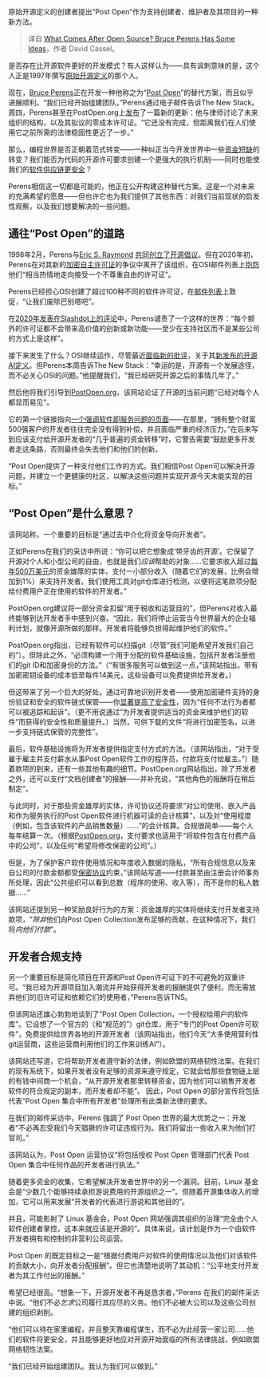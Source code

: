 
<!--
title: 开源之后是什么？Bruce Perens有一些想法
cover: https://cdn.thenewstack.io/media/2024/11/c1fa6192-bruce-perens-2009-2.jpg
-->

原始开源定义的创建者提出“Post Open”作为支持创建者、维护者及其项目的一种新方法。

> 译自 [What Comes After Open Source? Bruce Perens Has Some Ideas](https://thenewstack.io/what-comes-after-open-source-bruce-perens-has-some-ideas/)，作者 David Cassel。

是否存在比开源软件更好的开发模式？有人这样认为——具有讽刺意味的是，这个人正是1997年撰写[原始开源定义](https://web.archive.org/web/20131004221206/http://ldp.dvo.ru/LDP/LGNET/issue26/perens.html)的那个人。

现在，[Bruce Perens](https://www.linkedin.com/in/bruce-perens/)正在开发一种他称之为“[Post Open](https://postopen.org/)”的替代方案，而且似乎进展顺利。“我们已经开始组建团队，”Perens通过电子邮件告诉The New Stack。周四，Perens甚至在PostOpen.org上[发布](https://postopen.org/2024/11/14/legal-progress-new-code-of-conduct-version/)了一篇新的更新：他与律师讨论了未来组织的结构，以及其拟议的零成本许可证。“它还没有完成，但距离我们在人们使用它之前所需的法律稳固性更近了一步。”

那么，编程世界是否正朝着范式转变——一种纠正当今开发世界中一些[资金短缺](https://thenewstack.io/open-source-needs-maintainers-but-how-can-they-get-paid/)的转变？我们能否为代码的开源许可要求创建一个更强大的执行机制——同时也能使我们的[软件供应链更安全](https://thenewstack.io/2023-the-year-open-source-security-supply-chain-grew-up/)？

Perens相信这一切都是可能的，他正在公开构建这种替代方案。这是一个对未来的充满希望的愿景——但也许它也为我们提供了其他东西：对我们当前现状的启发性观察，以及我们想要解决的一些问题。

## 通往“Post Open”的道路

1998年2月，Perens与[Eric S. Raymond](https://x.com/esrtweet) [共同创立了开源倡议](https://opensource.org/history)。但在2020年初，Perens在对其新的[加密自主许可证](https://opensource.org/license/cal-1-0)的争议中离开了该组织，在OSI邮件列表上[抱怨](https://lists.opensource.org/pipermail/license-review_lists.opensource.org/2020-January/004598.html)他们“相当热情地走向接受一个不尊重自由的许可证”。

Perens已经担心OSI创建了超过100种不同的软件许可证，在[邮件列表](https://lists.opensource.org/pipermail/license-review_lists.opensource.org/2019-September/004412.html)上敦促，“让我们废除巴别塔吧”。

在[2020年发表在Slashdot上的评论](https://news.slashdot.org/story/20/01/05/208249/open-source-initiative-co-founder-bruce-perens-resigns-citing-move-toward-license-that-isnt-freedom-respecting#perens_coherent)中，Perens谴责了一个这样的世界：“每个额外的许可证都不会带来高价值的创新或新功能——至少在支持社区而不是某些公司的方式上是这样”。

接下来发生了什么？OSI继续运作，尽管最近[面临新的批评](https://thenewstack.io/osis-definition-of-open-source-ai-raises-critical-legal-concerns-for-developers-and-businesses/)，关于其[新发布的开源AI定义](https://thenewstack.io/the-open-source-ai-definition-is-out/)。但Perens本周告诉The New Stack：“幸运的是，开源有一个发展途径，而不必关心OSI的问题。”他提醒我们，“我已经研究开源之后的事情几年了。”

然后他将我们引导到[PostOpen.org](https://postopen.org/)，该网站论证了开源的当前问题“已经对每个人都显而易见”。

它的第一个链接指向[一个强调软件即服务问题的页面](https://postopen.org/how-post-open-works/)——在那里，“拥有整个财富500强客户的开发者往往完全没有得到补偿，并且面临严重的经济压力。”在后来写到应该支付给开源开发者的“几乎普遍的资金转移”时，它警告需要“鼓励更多开发者走这条路，否则最终会失去他们和他们的创新。

“Post Open提供了一种支付他们工作的方式。我们相信Post Open可以解决开源问题，并建立一个更健康的社区，以解决这些问题并实现开源今天未能实现的目标。”

## “Post Open”是什么意思？

该网站称，一个重要的目标是“通过去中介化将资金导向开发者”。

正如Perens在我们的采访中所说：“你可以把它想象成‘带牙齿的开源’。它保留了开源对个人和小型公司的自由，也就是我们*应该*帮助的对象……它要求收入超过[每年500万美元](https://postopen.org/how-post-open-works/)的资金雄厚的实体，支付一小部分收入（随着它们的发展，比例会增加到1%）来支持开发者。我们使用工具对git仓库进行检测，以便将这笔款项分配给付费用户正在使用的软件的开发者。”

PostOpen.org建议将一部分资金扣留“用于税收和运营目的”，但Perens对收入最终能够到达开发者手中感到兴奋。“因此，我们将停止运营当今世界最大的企业福利计划，就像开源所做的那样。开发者将能够负担得起维护他们的软件。”

PostOpen.org指出，已经有软件可以扫描git（尽管“我们可能希望开发我们自己的”）。但除此之外，“必须构建一个用于分配的软件基础设施，包括开发者注册他们的git ID和加密身份的方法。”（“有很多服务可以做到这一点，”该网站指出。带有加密密钥设备的成本低至每件14美元，这些设备可以免费提供给开发者。）

但这带来了另一个巨大的好处。通过可靠地识别开发者——使用加密硬件支持的身份验证和安全的软件链式保管——你[显著提高了安全性](https://thenewstack.io/open-source-paid-maintainers-keep-code-safer-survey-says/)，因为“任何不法行为者都可以被追踪和起诉”。（更不用说通过“为开发者提供适当的资金来维护他们的软件”而获得的安全性和质量提升。）当然，可供下载的文件“将进行加密签名，以进一步支持链式保管的完整性”。

最后，软件基础设施将为开发者提供指定支付方式的方法。（该网站指出，“对于受雇于雇主并支付薪水从事Post Open软件工作的程序员，付款将支付给雇主。”）随着款项的到来，还有一些其他有趣的细节。PostOpen.org网站指出，除了开发者之外，还可以支付“文档创建者”的报酬——并补充说，“其他角色的报酬将在稍后制定”。

与此同时，对于那些资金雄厚的实体，许可协议还将要求“对公司使用、嵌入产品和作为服务执行的Post Open软件进行机器可读的会计核算”，以及对“使用程度（例如，包含该软件的产品销售数量）……”的会计核算。合规很简单——每个人每年结算一次。（根据[PostOpen.org](https://postopen.org/how-post-open-works/)，支付要求也适用于“将软件包含在付费产品中的公司”，以及任何“希望将修改保密的公司”。）

但是，为了保护客户软件使用情况和年度收入数据的隐私，“所有合规信息以及来自公司的付款金额都受[保密协议](https://postopen.org/how-post-open-works/)约束，”该网站写道——付款甚至由注册会计师事务所处理，因此“公共组织可以看到总数（程序的使用、收入等），而不是你的私人数据……”

该网站还提到另一种奖励良好行为的方案：资金雄厚的实体将继续支付开发者支持款项，“*除非*他们向Post Open Collection发布足够的贡献，在这种情况下，我们将*向他们付款*”。


## 开发者合规支持

另一个重要目标是简化项目在开源和Post Open许可证下的不可避免的双重许可。“我已经为开源项目加入潮流并开始获得开发者的报酬提供了便利，而无需放弃他们的旧许可证和依赖它们的使用者，”Perens告诉TNS。

但该网站还雄心勃勃地谈到了“Post Open Collection，一个授权给用户的软件库”。它设想了一个官方的（和“规范的”）git仓库，用于“专门的Post Open许可软件”，免费提供给世界各地的开源开发者（该网站指出，他们今天“大多使用营利性git运营商，这些运营商利用他们的工作来训练AI”）。

该网站还写道，它将帮助开发者遵守新的法律，例如欧盟的网络韧性法案。在我们的现有系统下，如果开发者没有足够的资源来遵守规定，它就会给那些食物链上层的有钱中间商一个机会，“从开源开发者那里转移资金，因为他们可以销售开发者软件的符合规定的副本，而开发者却不能”。
因此，Post Open 的部分宣传将包括代表“Post Open 集合中所有开发者”处理所有此类新法律的要求。

在我们的邮件采访中，Perens 強調了 Post Open 世界的最大优势之一：开发者“不必再忍受我们今天猖獗的许可证违规行为。我们将留出一些收入来为他们打官司。”

该网站认为，Post Open 运营协议“将包括授权 Post Open 管理部门代表 Post Open 集合中任何作品的开发者进行执法。”

随着更多资金的收集，它希望解决开发者世界中的另一个漏洞。目前，Linux 基金会是“少数几个能够持续承担游说费用的开源组织之一”。但随着开源集体收入的增加，它可以用来发展“开发者的代表进行游说和其他目的”。

并且，可能影射了 Linux 基金会，Post Open 网站强调其组织的治理“完全由个人软件创建者掌控，这本来就应该是开源的”。具体来说，该计划是作为一个由软件开发者拥有和控制的非营利公司运营。

Post Open 的既定目标之一是“根据付费用户对软件的使用情况以及他们对该软件的贡献大小，向开发者分配报酬”。但它也清楚地说明了其动机：“公平地支付开发者为其工作付出的报酬。”

希望已经很高。“想象一下，开源开发者不再是恳求者，”Perens 在我们的邮件采访中说。“他们不必*乞求*公司履行其应尽的义务。他们不必被大公司以及这些公司创建的组织剥削。

“他们可以待在家里编程，并且整天靠编程谋生，而不必为此经营一家公司……他们的软件将更安全，并且能够更好地应对开源开始面临的所有法律挑战，例如欧盟网络韧性法案。

“我们已经开始组建团队。我认为我们可以做到。”
